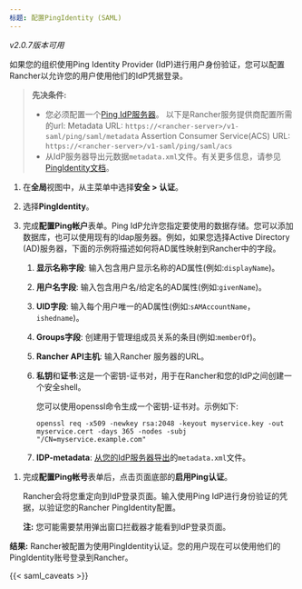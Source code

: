 ```yaml
---
标题: 配置PingIdentity (SAML)
---
```


_v2.0.7版本可用_

如果您的组织使用Ping Identity Provider (IdP)进行用户身份验证，您可以配置Rancher以允许您的用户使用他们的IdP凭据登录。

> **先决条件:**
> 
> - 您必须配置一个[Ping IdP服务器](https://www.pingidentity.com/)。
以下是Rancher服务提供商配置所需的url: Metadata URL: `https://<rancher-server>/v1-saml/ping/saml/metadata` Assertion Consumer Service(ACS) URL: `https://<rancher-server>/v1-saml/ping/saml/acs`
> - 从IdP服务器导出元数据`metadata.xml`文件。有关更多信息，请参见[PingIdentity文档](https://document.pingidentity.com/pingfederate/pf83/index.shtml#concept_exportingMetadata.html)。

1. 在**全局**视图中，从主菜单中选择**安全 > 认证**。

1. 选择**PingIdentity**。

1. 完成**配置Ping帐户**表单。Ping IdP允许您指定要使用的数据存储。您可以添加数据库，也可以使用现有的ldap服务器。例如，如果您选择Active Directory (AD)服务器，下面的示例将描述如何将AD属性映射到Rancher中的字段。

   1. **显示名称字段**: 输入包含用户显示名称的AD属性(例如:`displayName`)。

   1. **用户名字段**: 输入包含用户名/给定名的AD属性(例如:`givenName`)。

   1. **UID字段**: 输入每个用户唯一的AD属性(例如:`sAMAccountName`，`ishedname`)。

   1. **Groups字段**: 创建用于管理组成员关系的条目(例如:`memberOf`)。

   1. **Rancher API主机**: 输入Rancher 服务器的URL。

   1. **私钥**和**证书**:这是一个密钥-证书对，用于在Rancher和您的IdP之间创建一个安全shell。

      您可以使用openssl命令生成一个密钥-证书对。示例如下:

      ```
      openssl req -x509 -newkey rsa:2048 -keyout myservice.key -out myservice.cert -days 365 -nodes -subj "/CN=myservice.example.com"
      ```

   1. **IDP-metadata**: [从您的IdP服务器导出](https://documentation.pingidentity.com/pingfederate/pf83/index.shtml#concept_exportingMetadata.html)的`metadata.xml`文件。


1) 完成**配置Ping帐号**表单后，点击页面底部的**启用Ping认证**。

   Rancher会将您重定向到IdP登录页面。输入使用Ping IdP进行身份验证的凭据，以验证您的Rancher PingIdentity配置。

   **注:** 您可能需要禁用弹出窗口拦截器才能看到IdP登录页面。

**结果:** Rancher被配置为使用PingIdentity认证。您的用户现在可以使用他们的PingIdentity账号登录到Rancher。

{{< saml_caveats >}}
